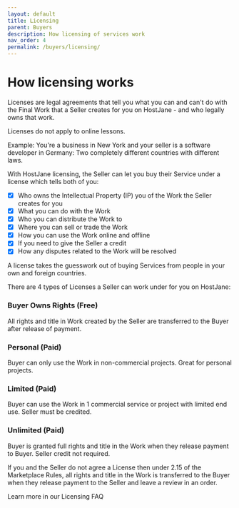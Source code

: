 ```yaml
---
layout: default
title: Licensing
parent: Buyers
description: How licensing of services work
nav_order: 4
permalink: /buyers/licensing/
---
```


# How licensing works

<span class="yellow">Licenses are legal agreements that tell you what you can and can't do with the Final Work that a Seller creates for you on HostJane - and who legally owns that work.</span>

Licenses do not apply to online lessons.

Example: You're a business in New York and your seller is a software developer in Germany: Two completely different countries with different laws. 

With HostJane licensing, the Seller can let you buy their Service under a license which tells both of you:

- [x] Who owns the Intellectual Property (IP) you of the Work the Seller creates for you
- [x] What you can do with the Work
- [x] Who you can distribute the Work to
- [x] Where you can sell or trade the Work
- [x] How you can use the Work online and offline
- [x] If you need to give the Seller a credit
- [x] How any disputes related to the Work will be resolved

A license takes the guesswork out of buying Services from people in your own and foreign countries.

There are 4 types of Licenses a Seller can work under for you on HostJane:

### Buyer Owns Rights (Free)

All rights and title in Work created by the Seller are transferred to the Buyer after release of payment.

### Personal (Paid)

Buyer can only use the Work in non-commercial projects. Great for personal projects.

### Limited (Paid)

Buyer can use the Work in 1 commercial service or project with limited end use. Seller must be credited.

### Unlimited (Paid)

Buyer is granted full rights and title in the Work when they release payment to Buyer. Seller credit not required.

If you and the Seller do not agree a License then under 2.15 of the Marketplace Rules, all rights and title in the Work is transferred to the Buyer when they release payment to the Seller and leave a review in an order.

Learn more in our Licensing FAQ